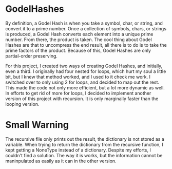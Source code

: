 # GodelHashes

By definition, a Godel Hash is when you take a symbol, char, or string, and convert it to a prime number.
Once a collection of symbols, chars, or strings is produced, a Godel Hash converts each element into a unique prime number.  From there, the product is taken.
The cool thing about Godel Hashes are that to uncompress the end result, all there is to do is to take the prime factors of the product.
Because of this, Godel Hashes are only partial-order preserving.


For this project, I created two ways of creating Godel Hashes, and initially, even a third.  I originally had four nested for loops, which hurt my soul a little bit,
but I knew that method worked, and I used to it check me work.  I switched over to only using 2 for loops, and decided to map out the rest. This made the code
not only more efficient, but a lot more dynamic as well. In efforts to get rid of more for loops, I decided to implement another version of this project with
recursion.  It is only marginally faster than the looping version.

# Small Warning

The recursive file only prints out the result, the dictionary is not stored as a variable.  When trying to return the dictionary from the recursive function,
I kept getting a NoneType instead of a dictionary. Despite my efforts, I couldn't find a solution. The way it is works, but the information cannot be maninpulated
as easily as it can in the other version.

